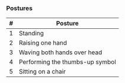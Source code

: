 ### Postures

| # | Posture                         |
|---|---------------------------------|
| 1 | Standing                        |
| 2 | Raising one hand                |
| 3 | Waving both hands over head     |
| 4 | Performing the thumbs-up symbol |
| 5 | Sitting on a chair              |
